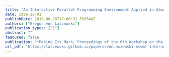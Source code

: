 ```yaml
---
title: "An Interactive Parallel Programming Environment Applied in Atmospheric Science"
date: 1996-12-01
publishDate: 2019-08-28T17:06:32.583544Z
authors: ["Gregor von Laszewski"]
publication_types: ["1"]
abstract: ""
featured: false
publication: "*Making Its Mark, Proceedings of the 6th Workshop on the Use of Parallel Processors in Meteorology*"
url_pdf: "https://laszewski.github.io/papers/vonLaszewski-ecwmf-interactive.pdf"
---
```


